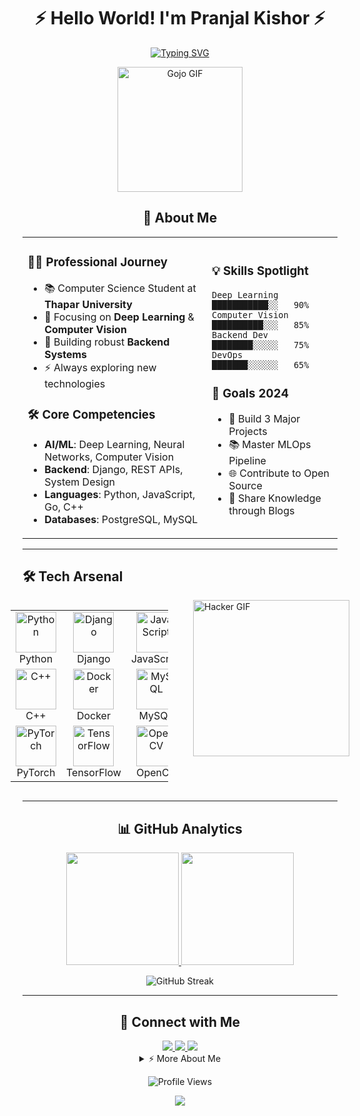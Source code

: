 <div align="center">

# ⚡️ Hello World! I'm Pranjal Kishor ⚡️

[![Typing SVG](https://readme-typing-svg.demolab.com?font=Fira+Code&weight=600&size=28&duration=3000&pause=1000&color=3382ED&center=true&vCenter=true&random=false&width=600&lines=Deep+Learning+Explorer+%F0%9F%A7%A0;Computer+Vision+Enthusiast+%F0%9F%91%81%EF%B8%8F;Backend+Developer+%F0%9F%9B%A0%EF%B8%8F)](https://git.io/typing-svg)

<img src="https://i.pinimg.com/originals/ec/b4/6d/ecb46dbdc7ab6e2ba98c78aae27da954.gif" alt="Gojo GIF" width="200"/>

</div>

<div align="center">

## 🚀 About Me

<table>
<tr>
<td>

### 👨‍💻 Professional Journey
- 📚 Computer Science Student at **Thapar University**
- 🎯 Focusing on **Deep Learning** & **Computer Vision**
- 🌱 Building robust **Backend Systems**
- ⚡ Always exploring new technologies

### 🛠️ Core Competencies
- **AI/ML**: Deep Learning, Neural Networks, Computer Vision
- **Backend**: Django, REST APIs, System Design
- **Languages**: Python, JavaScript, Go, C++
- **Databases**: PostgreSQL, MySQL

</td>
<td>

### 💡 Skills Spotlight

```text
Deep Learning    ███████████░░   90%
Computer Vision  ██████████░░░   85%
Backend Dev      ████████░░░░░   75%
DevOps           ███████░░░░░░   65%
```

### 🎯 Goals 2024
- 📱 Build 3 Major Projects
- 📚 Master MLOps Pipeline
- 🌐 Contribute to Open Source
- 📖 Share Knowledge through Blogs

</td>
</tr>
</table>

</div>

---


  ## 🛠️ Tech Arsenal
<div style="display: flex; align-items: flex-start; gap: 40px; width: 100%; justify-content: center;">
  <!-- Tech Stack Table -->
  <div style="flex: 1; max-width: 50%;">
    <table align="center">
      <tr>
        <td align="center" width="96">
          <img src="https://techstack-generator.vercel.app/python-icon.svg" alt="Python" width="65" height="65"/>
          <br>Python
        </td>
        <td align="center" width="96">
          <img src="https://techstack-generator.vercel.app/django-icon.svg" alt="Django" width="65" height="65"/>
          <br>Django
        </td>
        <td align="center" width="96">
          <img src="https://techstack-generator.vercel.app/js-icon.svg" alt="JavaScript" width="65" height="65"/>
          <br>JavaScript
        </td>
        <td align="center" width="96">
          <img src="https://www.vectorlogo.zone/logos/golang/golang-icon.svg" alt="Golang" width="65" height="65"/>
          <br>Go
        </td>
      </tr>
      <tr>
        <td align="center" width="96">
          <img src="https://techstack-generator.vercel.app/cpp-icon.svg" alt="C++" width="65" height="65"/>
          <br>C++
        </td>
        <td align="center" width="96">
          <img src="https://techstack-generator.vercel.app/docker-icon.svg" alt="Docker" width="65" height="65"/>
          <br>Docker
        </td>
        <td align="center" width="96">
          <img src="https://techstack-generator.vercel.app/mysql-icon.svg" alt="MySQL" width="65" height="65"/>
          <br>MySQL
        </td>
        <td align="center" width="96">
          <img src="https://upload.wikimedia.org/wikipedia/commons/1/18/C_Programming_Language.svg" alt="C" width="50" height="50"/>
          <br>C
        </td>
      </tr>
      <tr>
        <td align="center" width="96">
          <img src="https://www.vectorlogo.zone/logos/pytorch/pytorch-icon.svg" alt="PyTorch" width="65" height="65"/>
          <br>PyTorch
        </td>
        <td align="center" width="96">
          <img src="https://www.vectorlogo.zone/logos/tensorflow/tensorflow-icon.svg" alt="TensorFlow" width="65" height="65"/>
          <br>TensorFlow
        </td>
        <td align="center" width="96">
          <img src="https://www.vectorlogo.zone/logos/opencv/opencv-icon.svg" alt="OpenCV" width="65" height="65"/>
          <br>OpenCV
        </td>
        <td align="center" width="96">
          <img src="https://www.vectorlogo.zone/logos/postgresql/postgresql-icon.svg" alt="PostgreSQL" width="65" height="65"/>
          <br>PostgreSQL
        </td>
      </tr>
    </table>
  </div>
  
  <!-- Hacker GIF -->
  <div style="flex-shrink: 0;">
    <img src="https://media.tenor.com/Os38-K7VHL4AAAAM/shibainu-typing.gif" alt="Hacker GIF" width="250"/>
  </div>
</div>


---

<div align="center">

## 📊 GitHub Analytics

<p align="center">
<a href="https://github.com/pranjal-88">
  <img height="180em" src="https://github-readme-stats.vercel.app/api?username=pranjal-88&show_icons=true&theme=tokyonight&include_all_commits=true&count_private=true"/>
  <img height="180em" src="https://github-readme-stats.vercel.app/api/top-langs/?username=pranjal-88&layout=compact&langs_count=8&theme=tokyonight"/>
</a>
</p>

<p align="center">
  <img src="http://github-readme-streak-stats.herokuapp.com?user=pranjal-88&theme=tokyonight&hide_border=true&date_format=M%20j%5B%2C%20Y%5D" alt="GitHub Streak"/>
</p>

</div>

---

<div align="center">

## 🤝 Connect with Me

<a href="mailto:pkishor_be22@thapar.edu">
  <img src="https://img.shields.io/badge/Gmail-D14836?style=for-the-badge&logo=gmail&logoColor=white"/>
</a>
<a href="https://linkedin.com/in/pranjalkishor">
  <img src="https://img.shields.io/badge/LinkedIn-0077B5?style=for-the-badge&logo=linkedin&logoColor=white"/>
</a>
<a href="https://github.com/pranjal-88">
  <img src="https://img.shields.io/badge/GitHub-100000?style=for-the-badge&logo=github&logoColor=white"/>
</a>

<details>
<summary>⚡ More About Me</summary>
<br>
  
- 🔭 Currently working on: **Deep Learning Projects**
- 🌱 Learning: **MLOps and System Design**
- 👯 Looking to collaborate on: **AI/ML Projects**
- 💬 Ask me about: **Python, Deep Learning, Computer Vision**
- ⚡ Fun fact: **I can code for hours with just coffee and music!**
  
</details>

![Profile Views](https://komarev.com/ghpvc/?username=pranjal-88&color=blue&style=flat)

<img src="https://capsule-render.vercel.app/api?type=waving&color=gradient&height=100&section=footer"/>

</div>

